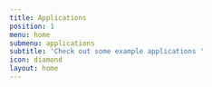 ```yaml
---
title: Applications
position: 1
menu: home
submenu: applications
subtitle: 'Check out some example applications '
icon: diamond
layout: home
---
```


